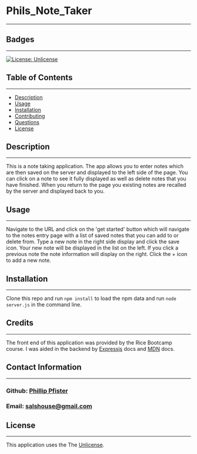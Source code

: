 # Phils_Note_Taker
  -------------------
  ## Badges
  -------------------
  [![License: Unlicense](https://img.shields.io/badge/license-Unlicense-blue.svg)](http://unlicense.org/)  
  ## Table of Contents  
  ----------------------
  - [Description](#description) 
  - [Usage](#usage)  
  - [Installation](#installation)   
  - [Contributing](#contributing)  
  - [Questions](#questions)
  - [License](#license)
    

  ## Description  
  -------------------
  This is a note taking application. The app allows you to enter notes which are then saved on the server and displayed to the left side of the page.  You can click on a note to see it fully displayed as well as delete notes that you have finished. When you return to the page you existing notes are recalled by the server and displayed back to you.

  ## Usage  
  ------------
  Navigate to the URL and click on the 'get started' button which will navigate to the notes entry page with a list of saved notes that you can add to or delete from. Type a new note in the right side display and click the  save icon.  Your new note will be displayed in the list on the left.  If you click a previous note the note information will display on the right. Click the + icon to add a new note.
 
  ## Installation  
  -------------------
  Clone this repo and run `npm install` to load the npm data and run `node server.js` in the command line.

  ## Credits 
  ------------------
  The front end of this application was provided by the Rice Bootcamp course. I was aided in the backend by [Expressjs](https://expressjs.com/) docs and [MDN](https://developer.mozilla.org/en-US/) docs.

  ## Contact Information
  -------------------------
  ### Github: [Phillip Pfister](https://github.com/phil-pfister)
  ### Email: salshouse@gmail.com

  
  ## License 
-------------- 
This application uses the The [Unlicense](./LICENSE).
  

